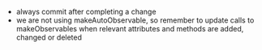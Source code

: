 - always commit after completing a change
- we are not using makeAutoObservable, so remember to update calls to makeObservables when relevant attributes and methods are added, changed or deleted
